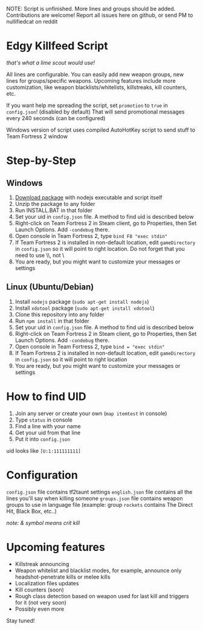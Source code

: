 NOTE: Script is unfinished. More lines and groups should be added. Contributions are welcome!
Report all issues here on github, or send PM to nullifiedcat on reddit

# Edgy Killfeed Script
_that's what a lime scout would use!_

All lines are configurable. You can easily add new weapon groups, new lines for groups/specific weapons. Upcoming features include more customization, like weapon blacklists/whitelists, killstreaks, kill counters, etc.

If you want help me spreading the script, set ```promotion``` to ```true``` in ```config.json```! (disabled by default) That will send promotional messages every 240 seconds (can be configured)

Windows version of script uses compiled AutoHotKey script to send stuff to Team Fortress 2 window

# Step-by-Step

## Windows

1. [Download package](https://github.com/nullifiedcat/tf2taunt/releases) with nodejs executable and script itself
2. Unzip the package to any folder
3. Run INSTALL.BAT in that folder
4. Set your uid in ```config.json``` file. A method to find uid is described below
5. Right-click on Team Fortress 2 in Steam client, go to Properties, then Set Launch Options. Add ```-condebug``` there.
6. Open console in Team Fortress 2, type ```bind F8 "exec stdin"```
7. If Team Fortress 2 is installed in non-default location, edit ```gameDirectory``` in ```config.json``` so it will point to right location. Do not forget that you need to use \\\\, not \\
8. You are ready, but you might want to customize your messages or settings

## Linux (Ubuntu/Debian)

1. Install ```nodejs``` package (```sudo apt-get install nodejs```)
2. Install ```xdotool``` package (```sudo apt-get install xdotool```)
2. Clone this repository into any folder
3. Run ```npm install``` in that folder
4. Set your uid in ```config.json``` file. A method to find uid is described below
5. Right-click on Team Fortress 2 in Steam client, go to Properties, then Set Launch Options. Add ```-condebug``` there.
6. Open console in Team Fortress 2, type ```bind = "exec stdin"```
7. If Team Fortress 2 is installed in non-default location, edit ```gameDirectory``` in ```config.json``` so it will point to right location
8. You are ready, but you might want to customize your messages or settings

# How to find UID

1. Join any server or create your own (```map itemtest``` in console)
2. Type ```status``` in console
3. Find a line with your name
4. Get your uid from that line
5. Put it into ```config.json```

uid looks like ```[U:1:111111111]```

# Configuration

```config.json``` file contains tf2taunt settings
```english.json``` file contains all the lines you'll say when killing someone
```groups.json``` file contains weapon groups to use in language file (example: group ```rockets``` contains The Direct Hit, Black Box, etc..)

_note: & symbol means crit kill_

# Upcoming features

* Killstreak announcing
* Weapon whitelist and blacklist modes, for example, announce only headshot-penetrate kills or melee kills
* Localization files updates
* Kill counters (soon)
* Rough class detection based on weapon used for last kill and triggers for it (not very soon)
* Possibly even more

Stay tuned!
